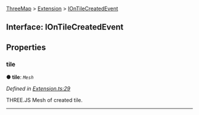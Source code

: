 [ThreeMap](api-readme.md) > [Extension](api-modules-extension.md) > [IOnTileCreatedEvent](api-interfaces-extension.iontilecreatedevent.md)



## Interface: IOnTileCreatedEvent


## Properties
<a id="tile"></a>

###  tile

**●  tile**:  *`Mesh`* 

*Defined in [Extension.ts:29](https://github.com/areknawo/ThreeMap/blob/master/src/Extension.ts#L29)*



THREE.JS Mesh of created tile.




___


